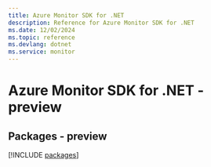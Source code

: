 ```yaml
---
title: Azure Monitor SDK for .NET
description: Reference for Azure Monitor SDK for .NET
ms.date: 12/02/2024
ms.topic: reference
ms.devlang: dotnet
ms.service: monitor
---
```

# Azure Monitor SDK for .NET - preview
## Packages - preview
[!INCLUDE [packages](monitor-index.md)]